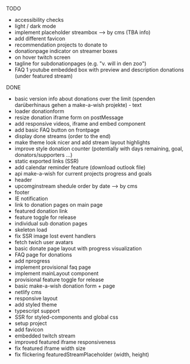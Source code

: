TODO

- accessibility checks
- light / dark mode
- implement placeholder streambox --> by cms (TBA info)
- add different favicon
- recommendation projects to donate to
- donationpage indicator on streamer boxes
- on hover twitch screen
- tagline for subdonationpages (e.g. "v. will in den zoo")
- FAQ 1 youtube embedded box with preview and description donations (under featured stream)

DONE

- basic version info about donations over the limit (spenden darüberhinaus gehen a make-a-wish projekte) - text
- loader donationform
- resize donation iframe form on postMessage
- add responsive videos, iframe and embed component
- add basic FAQ button on frontpage
- display done streams (order to the end)
- make theme look nicer and add stream layout highlights
- improve style donation counter (potentially with days remaining, goal, donators/supporters ...)
- static exported links (SSR)
- add calendar reminder feature (download outlook file)
- api make-a-wish for current projects progress and goals
- header
- upcomginstream shedule order by date --> by cms
- footer
- IE notification
- link to donation pages on main page
- featured donation link
- feature toggle for release
- individual sub donation pages
- skeleton load
- fix SSR image lost event handlers
- fetch twich user avatars
- basic donate page layout with progress visualization
- FAQ page for donations
- add nprogress
- implement provisional faq page
- implement mainLayout component
- provisional feature toggle for release
- basic make-a-wish donation form + page
- netlify cms
- responsive layout
- add styled theme
- typescript support
- SSR for styled-components and global css
- setup project
- add favicon
- embedded twitch stream
- improved featured iframe responsiveness
- fix featured iframe width size
- fix flickering featuredStreamPlaceholder (width, height)
